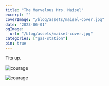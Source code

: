 ```yaml
---
title: "The Marvelous Mrs. Maisel"
excerpt: ""
coverImage: "/blog/assets/maisel-cover.jpg"
date: "2023-06-01"
ogImage:
  url: "/blog/assets/maisel-cover.jpg"
categories: ["gas-station"]
pin: true
---
```


Tits up.

![courage](/blog/assets/maisel/image.png)

![courage](/blog/assets/maisel/image-1.png)
